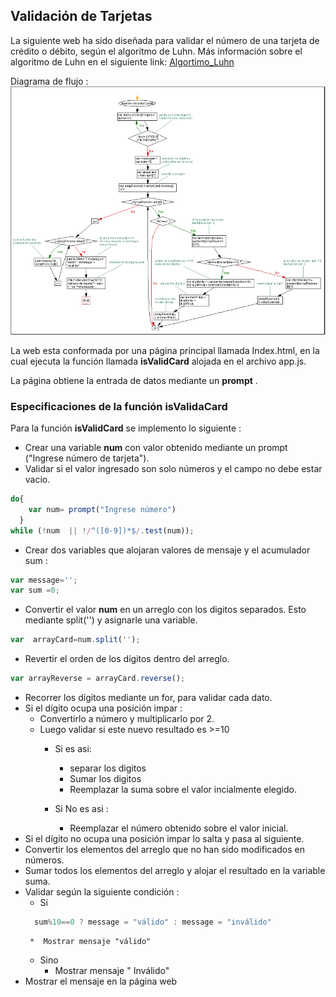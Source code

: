## Validación de Tarjetas
La siguiente web ha sido diseñada para validar el número de una tarjeta de crédito o débito, según el algoritmo de Luhn.
Más información sobre el algoritmo de Luhn en el siguiente link: [Algortimo_Luhn](https://es.wikipedia.org/wiki/Algoritmo_de_Luhn)

Diagrama de flujo :
![Sin titulo](assets\docs\validacard.png "Validar tarjeta")

La web esta conformada por una página principal llamada Index.html, en la cual ejecuta la función llamada **isValidCard** alojada en el archivo app.js.

La página obtiene la entrada de datos mediante un **prompt** .
### Especificaciones de la función isValidaCard

Para la función **isValidCard** se implemento lo siguiente :

*  Crear una variable **num** con valor obtenido mediante un prompt ("Ingrese número de tarjeta").
*  Validar si el valor ingresado son solo números y el campo no debe estar vacio.
```javascript
do{
    var num= prompt("Ingrese número")
  }
while (!num  || !/^([0-9])*$/.test(num));
```
*  Crear dos variables que alojaran valores de mensaje y el acumulador sum :
```javascript
var message='';
var sum =0;
```
*  Convertir el valor **num** en un arreglo con los digitos separados. Esto mediante split('') y asignarle una variable.
```javascript
var  arrayCard=num.split('');
```
*  Revertir el orden de los dígitos dentro del arreglo.
```javascript
var arrayReverse = arrayCard.reverse();
```
*  Recorrer los dígitos mediante un for, para validar cada dato.
*  Si el dígito ocupa una posición impar :
    * Convertirlo a número y multiplicarlo por 2.
    * Luego validar si este nuevo resultado es >=10
        * Si es asi:
            * separar los digitos
            * Sumar los digitos
            * Reemplazar la suma sobre el valor incialmente elegido.

        * Si No es asi :
            * Reemplazar el número obtenido sobre el valor inicial.
*  Si el dígito no ocupa una posición impar lo salta y pasa al siguiente.
*  Convertir los elementos del arreglo que no han sido modificados en números.  
*  Sumar todos los elementos del arreglo  y alojar el resultado en la variable suma.
*  Validar según la siguiente condición :
    * Si
    ```javascript
      sum%10==0 ? message = "válido" : message = "inválido"
    ```
        *  Mostrar mensaje "válido"
    * Sino
        * Mostrar mensaje " Inválido"
* Mostrar el mensaje en la página web
